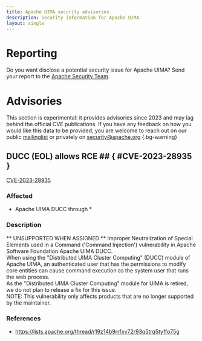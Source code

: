 ```yaml
---
title: Apache UIMA security advisories
description: Security information for Apache UIMA
layout: single
---
```


# Reporting

Do you want disclose a potential security issue for Apache UIMA? Send your report to the  [Apache Security Team](mailto:security@apache.org).

# Advisories

This section is experimental: it provides advisories since 2023 and may lag behind the official CVE publications. If you have any feedback on how you would like this data to be provided, you are welcome to reach out on our public [mailinglist](/mailinglist) or privately on [security@apache.org](mailto:security@apache.org)
{.bg-warning}

## DUCC (EOL) allows RCE ## { #CVE-2023-28935 }

[CVE-2023-28935](./CVE-2023-28935.cve.json)

### Affected

* Apache UIMA DUCC through *


### Description

<div>** UNSUPPORTED WHEN ASSIGNED ** Improper Neutralization of Special Elements used in a Command ('Command Injection') vulnerability in Apache Software Foundation Apache UIMA DUCC.<br></div><div>When using the "Distributed UIMA Cluster Computing" (DUCC) module of Apache UIMA, an authenticated user that has the permissions to modify core entities can cause command execution as the system user that runs the web process.<br></div><div>As the "Distributed UIMA Cluster Computing" module for UIMA is retired, we do not plan to release a fix for this issue.<br>NOTE: This vulnerability only affects products that are no longer supported by the maintainer.</div>

### References
* https://lists.apache.org/thread/r19z14b9rrfxv72r93q5trq5tyffo75g
